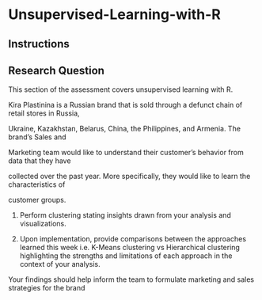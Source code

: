 # Unsupervised-Learning-with-R

## Instructions

## Research Question

This section of the assessment covers unsupervised learning with R.

Kira Plastinina is a Russian brand that is sold through a defunct chain of retail stores in Russia,

Ukraine, Kazakhstan, Belarus, China, the Philippines, and Armenia. The brand’s Sales and

Marketing team would like to understand their customer’s behavior from data that they have

collected over the past year. More specifically, they would like to learn the characteristics of

customer groups.


1. Perform clustering stating insights drawn from your analysis and visualizations.


2. Upon implementation, provide comparisons between the approaches learned this week
i.e. K-Means clustering vs Hierarchical clustering highlighting the strengths and
limitations of each approach in the context of your analysis.


Your findings should help inform the team to formulate marketing and sales strategies for the brand
